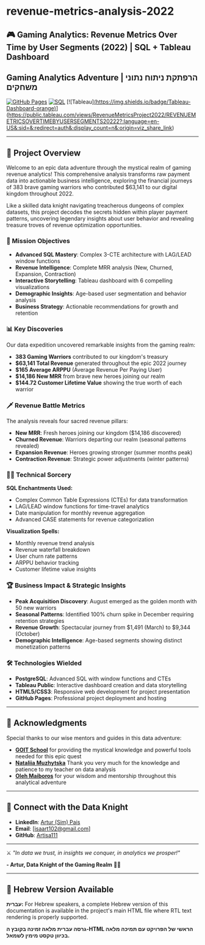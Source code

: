 # revenue-metrics-analysis-2022
## 🎮 Gaming Analytics: Revenue Metrics Over Time by User Segments (2022) | SQL + Tableau Dashboard
## Gaming Analytics Adventure | הרפתקת ניתוח נתוני משחקים

[![GitHub Pages](https://img.shields.io/badge/GitHub%20Pages-Live%20Demo-brightgreen)]()
[![SQL](https://img.shields.io/badge/SQL-PostgreSQL-blue)]()
[![Tableau][(https://img.shields.io/badge/Tableau-Dashboard-orange)]()](https://public.tableau.com/views/RevenueMetricsProject2022/REVENUEMETRICSOVERTIMEBYUSERSEGMENTS20222?:language=en-US&:sid=&:redirect=auth&:display_count=n&:origin=viz_share_link)

---

## 🏰 **Project Overview**

Welcome to an epic data adventure through the mystical realm of gaming revenue analytics! This comprehensive analysis transforms raw payment data into actionable business intelligence, exploring the financial journeys of 383 brave gaming warriors who contributed $63,141 to our digital kingdom throughout 2022.

Like a skilled data knight navigating treacherous dungeons of complex datasets, this project decodes the secrets hidden within player payment patterns, uncovering legendary insights about user behavior and revealing treasure troves of revenue optimization opportunities.

### 🎯 Mission Objectives
- **Advanced SQL Mastery**: Complex 3-CTE architecture with LAG/LEAD window functions
- **Revenue Intelligence**: Complete MRR analysis (New, Churned, Expansion, Contraction)
- **Interactive Storytelling**: Tableau dashboard with 6 compelling visualizations
- **Demographic Insights**: Age-based user segmentation and behavior analysis
- **Business Strategy**: Actionable recommendations for growth and retention

### 📊 Key Discoveries
Our data expedition uncovered remarkable insights from the gaming realm:

- **383 Gaming Warriors** contributed to our kingdom's treasury
- **$63,141 Total Revenue** generated throughout the epic 2022 journey
- **$165 Average ARPPU** (Average Revenue Per Paying User)
- **$14,186 New MRR** from brave new heroes joining our realm
- **$144.72 Customer Lifetime Value** showing the true worth of each warrior

### 🗡️ Revenue Battle Metrics
The analysis reveals four sacred revenue pillars:
- **New MRR**: Fresh heroes joining our kingdom ($14,186 discovered)
- **Churned Revenue**: Warriors departing our realm (seasonal patterns revealed)
- **Expansion Revenue**: Heroes growing stronger (summer months peak)
- **Contraction Revenue**: Strategic power adjustments (winter patterns)

### 🧙‍♂️ Technical Sorcery
**SQL Enchantments Used:**
- Complex Common Table Expressions (CTEs) for data transformation
- LAG/LEAD window functions for time-travel analytics
- Date manipulation for monthly revenue aggregation
- Advanced CASE statements for revenue categorization

**Visualization Spells:**
- Monthly revenue trend analysis
- Revenue waterfall breakdown
- User churn rate patterns
- ARPPU behavior tracking
- Customer lifetime value insights

### 🏆 Business Impact & Strategic Insights
- **Peak Acquisition Discovery**: August emerged as the golden month with 50 new warriors
- **Seasonal Patterns**: Identified 100% churn spike in December requiring retention strategies
- **Revenue Growth**: Spectacular journey from $1,491 (March) to $9,344 (October)
- **Demographic Intelligence**: Age-based segments showing distinct monetization patterns

### 🛠 Technologies Wielded
- **PostgreSQL**: Advanced SQL with window functions and CTEs
- **Tableau Public**: Interactive dashboard creation and data storytelling
- **HTML5/CSS3**: Responsive web development for project presentation
- **GitHub Pages**: Professional project deployment and hosting

---

## 🤝 Acknowledgments

Special thanks to our wise mentors and guides in this data adventure:

- **[GOIT School](https://goit.global/)** for providing the mystical knowledge and powerful tools needed for this epic quest
- **[Nataliia Muzhytska](https://www.linkedin.com/in/nataliia-muzhytska-1664734b/)** Thank you very much for the knowledge and patience to my teacher on data analysis
- **[Oleh Maiboros](https://www.linkedin.com/in/oleh-maiboros-902854272/)** for your wisdom and mentorship throughout this analytical adventure

---

## 🚀 Connect with the Data Knight

- **LinkedIn**: [Artur (Sim) Pais](https://www.linkedin.com/in/artur-pais-848491352)
- **Email**: [isaart102@gmail.com]
- **GitHub**: [Artisa111](https://github.com/yourusername)

---

⚔️ *"In data we trust, in insights we conquer, in analytics we prosper!"*

**- Artur, Data Knight of the Gaming Realm** 🧙‍♂️

---

## 📝 Hebrew Version Available

**עברית:** For Hebrew speakers, a complete Hebrew version of this documentation is available in the project's main HTML file where RTL text rendering is properly supported.

**גרסה עברית מלאה זמינה בקובץ ה-HTML הראשי של הפרויקט עם תמיכה מלאה בכיוון טקסט מימין לשמאל.**
